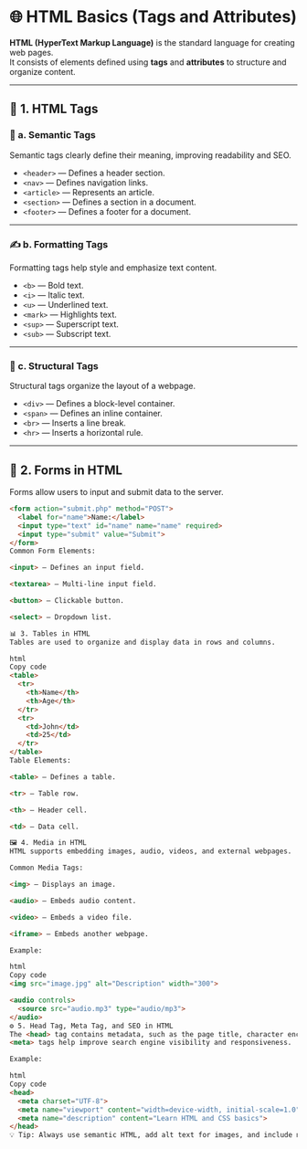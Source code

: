 # 🌐 HTML Basics (Tags and Attributes)

**HTML (HyperText Markup Language)** is the standard language for creating web pages.  
It consists of elements defined using **tags** and **attributes** to structure and organize content.

---

## 📘 1. HTML Tags

### 🧩 a. Semantic Tags
Semantic tags clearly define their meaning, improving readability and SEO.

- `<header>` — Defines a header section.  
- `<nav>` — Defines navigation links.  
- `<article>` — Represents an article.  
- `<section>` — Defines a section in a document.  
- `<footer>` — Defines a footer for a document.  

---

### ✍️ b. Formatting Tags
Formatting tags help style and emphasize text content.

- `<b>` — Bold text.  
- `<i>` — Italic text.  
- `<u>` — Underlined text.  
- `<mark>` — Highlights text.  
- `<sup>` — Superscript text.  
- `<sub>` — Subscript text.  

---

### 🧱 c. Structural Tags
Structural tags organize the layout of a webpage.

- `<div>` — Defines a block-level container.  
- `<span>` — Defines an inline container.  
- `<br>` — Inserts a line break.  
- `<hr>` — Inserts a horizontal rule.  

---

## 📝 2. Forms in HTML

Forms allow users to input and submit data to the server.

```html
<form action="submit.php" method="POST">
  <label for="name">Name:</label>
  <input type="text" id="name" name="name" required>
  <input type="submit" value="Submit">
</form>
Common Form Elements:

<input> — Defines an input field.

<textarea> — Multi-line input field.

<button> — Clickable button.

<select> — Dropdown list.

📊 3. Tables in HTML
Tables are used to organize and display data in rows and columns.

html
Copy code
<table>
  <tr>
    <th>Name</th>
    <th>Age</th>
  </tr>
  <tr>
    <td>John</td>
    <td>25</td>
  </tr>
</table>
Table Elements:

<table> — Defines a table.

<tr> — Table row.

<th> — Header cell.

<td> — Data cell.

🖼️ 4. Media in HTML
HTML supports embedding images, audio, videos, and external webpages.

Common Media Tags:

<img> — Displays an image.

<audio> — Embeds audio content.

<video> — Embeds a video file.

<iframe> — Embeds another webpage.

Example:

html
Copy code
<img src="image.jpg" alt="Description" width="300">

<audio controls>
  <source src="audio.mp3" type="audio/mp3">
</audio>
⚙️ 5. Head Tag, Meta Tag, and SEO in HTML
The <head> tag contains metadata, such as the page title, character encoding, and SEO-related information.
<meta> tags help improve search engine visibility and responsiveness.

Example:

html
Copy code
<head>
  <meta charset="UTF-8">
  <meta name="viewport" content="width=device-width, initial-scale=1.0">
  <meta name="description" content="Learn HTML and CSS basics">
</head>
💡 Tip: Always use semantic HTML, add alt text for images, and include meta descriptions to make your web pages accessible and SEO-friendly.

